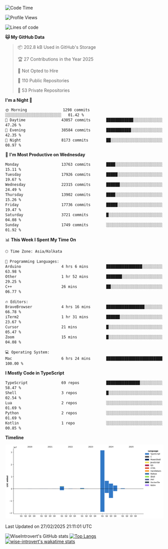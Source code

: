 <!--START_SECTION:waka-->
![Code Time](http://img.shields.io/badge/Code%20Time-2%2C229%20hrs%2050%20mins-blue)

![Profile Views](http://img.shields.io/badge/Profile%20Views-0-blue)

![Lines of code](https://img.shields.io/badge/From%20Hello%20World%20I%27ve%20Written-48.0%20million%20lines%20of%20code-blue)

**🐱 My GitHub Data** 

> 📦 202.8 kB Used in GitHub's Storage 
 > 
> 🏆 27 Contributions in the Year 2025
 > 
> 🚫 Not Opted to Hire
 > 
> 📜 110 Public Repositories 
 > 
> 🔑 53 Private Repositories 
 > 
**I'm a Night 🦉** 

```text
🌞 Morning                1298 commits        ░░░░░░░░░░░░░░░░░░░░░░░░░   01.42 % 
🌆 Daytime                43057 commits       ████████████░░░░░░░░░░░░░   47.26 % 
🌃 Evening                38584 commits       ███████████░░░░░░░░░░░░░░   42.35 % 
🌙 Night                  8173 commits        ██░░░░░░░░░░░░░░░░░░░░░░░   08.97 % 
```
📅 **I'm Most Productive on Wednesday** 

```text
Monday                   13763 commits       ████░░░░░░░░░░░░░░░░░░░░░   15.11 % 
Tuesday                  17926 commits       █████░░░░░░░░░░░░░░░░░░░░   19.67 % 
Wednesday                22315 commits       ██████░░░░░░░░░░░░░░░░░░░   24.49 % 
Thursday                 13902 commits       ████░░░░░░░░░░░░░░░░░░░░░   15.26 % 
Friday                   17736 commits       █████░░░░░░░░░░░░░░░░░░░░   19.47 % 
Saturday                 3721 commits        █░░░░░░░░░░░░░░░░░░░░░░░░   04.08 % 
Sunday                   1749 commits        ░░░░░░░░░░░░░░░░░░░░░░░░░   01.92 % 
```


📊 **This Week I Spent My Time On** 

```text
🕑︎ Time Zone: Asia/Kolkata

💬 Programming Languages: 
Arduino                  4 hrs 6 mins        ████████████████░░░░░░░░░   63.98 % 
Other                    1 hr 52 mins        ███████░░░░░░░░░░░░░░░░░░   29.25 % 
C++                      26 mins             ██░░░░░░░░░░░░░░░░░░░░░░░   06.77 % 

🔥 Editors: 
BraveBrowser             4 hrs 16 mins       █████████████████░░░░░░░░   66.78 % 
iTerm2                   1 hr 31 mins        ██████░░░░░░░░░░░░░░░░░░░   23.67 % 
Cursor                   21 mins             █░░░░░░░░░░░░░░░░░░░░░░░░   05.47 % 
Zoom                     15 mins             █░░░░░░░░░░░░░░░░░░░░░░░░   04.08 % 

💻 Operating System: 
Mac                      6 hrs 24 mins       █████████████████████████   100.00 % 
```

**I Mostly Code in TypeScript** 

```text
TypeScript               69 repos            ███████████████░░░░░░░░░░   58.47 % 
Shell                    3 repos             █░░░░░░░░░░░░░░░░░░░░░░░░   02.54 % 
Lua                      2 repos             ░░░░░░░░░░░░░░░░░░░░░░░░░   01.69 % 
Python                   2 repos             ░░░░░░░░░░░░░░░░░░░░░░░░░   01.69 % 
Kotlin                   1 repo              ░░░░░░░░░░░░░░░░░░░░░░░░░   00.85 % 
```



**Timeline**

![Lines of Code chart](https://raw.githubusercontent.com/wise-introvert/wise-introvert/master/assets/bar_graph.png)


 Last Updated on 27/02/2025 21:11:01 UTC
<!--END_SECTION:waka-->

![WiseIntrovert's GitHub stats](https://github-readme-stats.vercel.app/api?username=wise-introvert&count_private=true&show_icons=true)
[![Top Langs](https://github-readme-stats.vercel.app/api/top-langs/?username=wise-introvert&langs_count=10)](https://github.com/anuraghazra/github-readme-stats)
[![wise-introvert's wakatime stats](https://github-readme-stats.vercel.app/api/wakatime?username=wiseintrovert)](https://github.com/anuraghazra/github-readme-stats)
